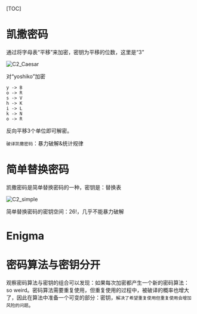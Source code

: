 [TOC]

# 凯撒密码

通过将字母表“平移”来加密，密钥为平移的位数，这里是“3”

![C2_Caesar](/Users/liurenwan/Documents/Cryptography/image/C2_Caesar.png)

对“yoshiko”加密

```
y -> B
o -> R 
s -> V
h -> K
i -> L
k -> N
o -> R
```



反向平移3个单位即可解密。

`破译凯撒密码`：暴力破解&统计规律



# 简单替换密码

凯撒密码是简单替换密码的一种，密钥是：替换表

![C2_simple](/Users/liurenwan/Documents/Cryptography/image/C2_simple.png)

简单替换密码的密钥空间：26!，几乎不能暴力破解



# Enigma





# 密码算法与密钥分开

观察密码算法与密钥的组合可以发现：如果每次加密都产生一个新的密码算法：so weird。密码算法需要重复使用，但重复使用的过程中，被破译的概率也增大了，因此在算法中准备一个可变的部分：密钥，`解决了希望重复使用但重复使用会增加风险的问题`。